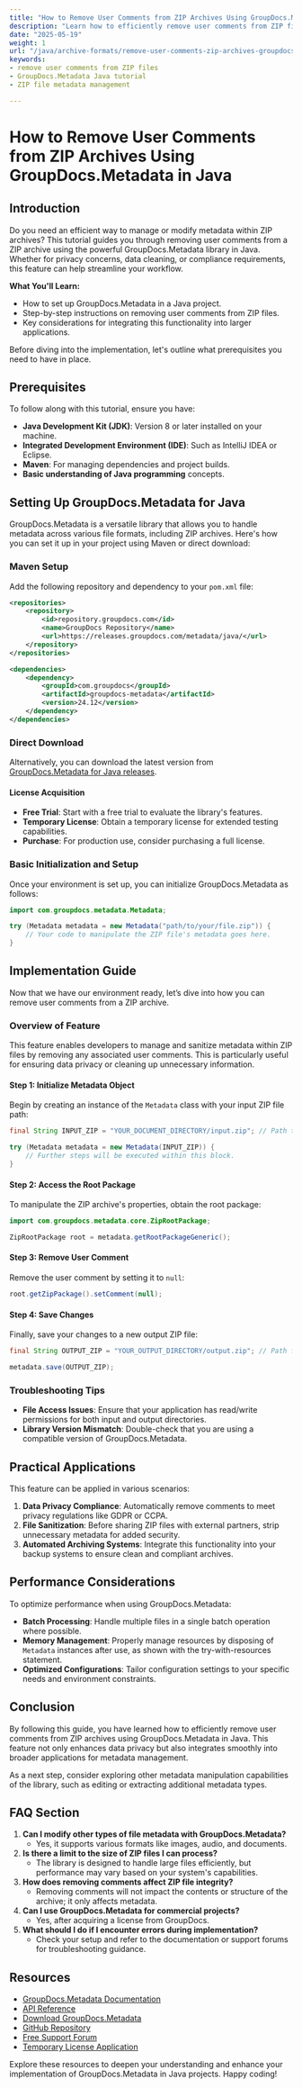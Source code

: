 ```yaml
---
title: "How to Remove User Comments from ZIP Archives Using GroupDocs.Metadata in Java"
description: "Learn how to efficiently remove user comments from ZIP files using the powerful GroupDocs.Metadata library in Java. Enhance your data privacy and streamline metadata management."
date: "2025-05-19"
weight: 1
url: "/java/archive-formats/remove-user-comments-zip-archives-groupdocs-metadata-java/"
keywords:
- remove user comments from ZIP files
- GroupDocs.Metadata Java tutorial
- ZIP file metadata management

---
```



# How to Remove User Comments from ZIP Archives Using GroupDocs.Metadata in Java

## Introduction

Do you need an efficient way to manage or modify metadata within ZIP archives? This tutorial guides you through removing user comments from a ZIP archive using the powerful GroupDocs.Metadata library in Java. Whether for privacy concerns, data cleaning, or compliance requirements, this feature can help streamline your workflow.

**What You'll Learn:**
- How to set up GroupDocs.Metadata in a Java project.
- Step-by-step instructions on removing user comments from ZIP files.
- Key considerations for integrating this functionality into larger applications.

Before diving into the implementation, let's outline what prerequisites you need to have in place.

## Prerequisites

To follow along with this tutorial, ensure you have:

- **Java Development Kit (JDK)**: Version 8 or later installed on your machine.
- **Integrated Development Environment (IDE)**: Such as IntelliJ IDEA or Eclipse.
- **Maven**: For managing dependencies and project builds.
- **Basic understanding of Java programming** concepts.

## Setting Up GroupDocs.Metadata for Java

GroupDocs.Metadata is a versatile library that allows you to handle metadata across various file formats, including ZIP archives. Here's how you can set it up in your project using Maven or direct download:

### Maven Setup

Add the following repository and dependency to your `pom.xml` file:

```xml
<repositories>
    <repository>
        <id>repository.groupdocs.com</id>
        <name>GroupDocs Repository</name>
        <url>https://releases.groupdocs.com/metadata/java/</url>
    </repository>
</repositories>

<dependencies>
    <dependency>
        <groupId>com.groupdocs</groupId>
        <artifactId>groupdocs-metadata</artifactId>
        <version>24.12</version>
    </dependency>
</dependencies>
```

### Direct Download

Alternatively, you can download the latest version from [GroupDocs.Metadata for Java releases](https://releases.groupdocs.com/metadata/java/).

#### License Acquisition
- **Free Trial**: Start with a free trial to evaluate the library's features.
- **Temporary License**: Obtain a temporary license for extended testing capabilities.
- **Purchase**: For production use, consider purchasing a full license.

### Basic Initialization and Setup

Once your environment is set up, you can initialize GroupDocs.Metadata as follows:

```java
import com.groupdocs.metadata.Metadata;

try (Metadata metadata = new Metadata("path/to/your/file.zip")) {
    // Your code to manipulate the ZIP file's metadata goes here.
}
```

## Implementation Guide

Now that we have our environment ready, let’s dive into how you can remove user comments from a ZIP archive.

### Overview of Feature

This feature enables developers to manage and sanitize metadata within ZIP files by removing any associated user comments. This is particularly useful for ensuring data privacy or cleaning up unnecessary information.

#### Step 1: Initialize Metadata Object

Begin by creating an instance of the `Metadata` class with your input ZIP file path:

```java
final String INPUT_ZIP = "YOUR_DOCUMENT_DIRECTORY/input.zip"; // Path to the input ZIP file

try (Metadata metadata = new Metadata(INPUT_ZIP)) {
    // Further steps will be executed within this block.
}
```

#### Step 2: Access the Root Package

To manipulate the ZIP archive's properties, obtain the root package:

```java
import com.groupdocs.metadata.core.ZipRootPackage;

ZipRootPackage root = metadata.getRootPackageGeneric();
```

#### Step 3: Remove User Comment

Remove the user comment by setting it to `null`:

```java
root.getZipPackage().setComment(null);
```

#### Step 4: Save Changes

Finally, save your changes to a new output ZIP file:

```java
final String OUTPUT_ZIP = "YOUR_OUTPUT_DIRECTORY/output.zip"; // Path for saving the modified ZIP file

metadata.save(OUTPUT_ZIP);
```

### Troubleshooting Tips

- **File Access Issues**: Ensure that your application has read/write permissions for both input and output directories.
- **Library Version Mismatch**: Double-check that you are using a compatible version of GroupDocs.Metadata.

## Practical Applications

This feature can be applied in various scenarios:

1. **Data Privacy Compliance**: Automatically remove comments to meet privacy regulations like GDPR or CCPA.
2. **File Sanitization**: Before sharing ZIP files with external partners, strip unnecessary metadata for added security.
3. **Automated Archiving Systems**: Integrate this functionality into your backup systems to ensure clean and compliant archives.

## Performance Considerations

To optimize performance when using GroupDocs.Metadata:

- **Batch Processing**: Handle multiple files in a single batch operation where possible.
- **Memory Management**: Properly manage resources by disposing of `Metadata` instances after use, as shown with the try-with-resources statement.
- **Optimized Configurations**: Tailor configuration settings to your specific needs and environment constraints.

## Conclusion

By following this guide, you have learned how to efficiently remove user comments from ZIP archives using GroupDocs.Metadata in Java. This feature not only enhances data privacy but also integrates smoothly into broader applications for metadata management.

As a next step, consider exploring other metadata manipulation capabilities of the library, such as editing or extracting additional metadata types.

## FAQ Section

1. **Can I modify other types of file metadata with GroupDocs.Metadata?**
   - Yes, it supports various formats like images, audio, and documents.
2. **Is there a limit to the size of ZIP files I can process?**
   - The library is designed to handle large files efficiently, but performance may vary based on your system's capabilities.
3. **How does removing comments affect ZIP file integrity?**
   - Removing comments will not impact the contents or structure of the archive; it only affects metadata.
4. **Can I use GroupDocs.Metadata for commercial projects?**
   - Yes, after acquiring a license from GroupDocs.
5. **What should I do if I encounter errors during implementation?**
   - Check your setup and refer to the documentation or support forums for troubleshooting guidance.

## Resources

- [GroupDocs.Metadata Documentation](https://docs.groupdocs.com/metadata/java/)
- [API Reference](https://reference.groupdocs.com/metadata/java/)
- [Download GroupDocs.Metadata](https://releases.groupdocs.com/metadata/java/)
- [GitHub Repository](https://github.com/groupdocs-metadata/GroupDocs.Metadata-for-Java)
- [Free Support Forum](https://forum.groupdocs.com/c/metadata/)
- [Temporary License Application](https://purchase.groupdocs.com/temporary-license/) 

Explore these resources to deepen your understanding and enhance your implementation of GroupDocs.Metadata in Java projects. Happy coding!

